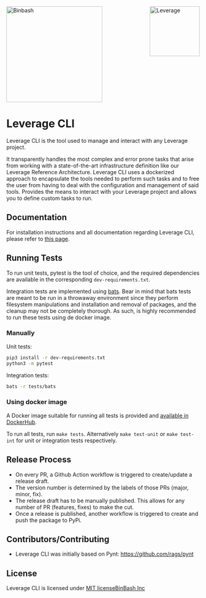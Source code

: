 <a href="https://github.com/binbashar">
    <img src="https://raw.githubusercontent.com/binbashar/le-ref-architecture-doc/master/docs/assets/images/logos/binbash.png" width="250" align="left" alt="Binbash"/>
</a>
<a href="https://leverage.binbash.com.ar/">
    <img src="https://raw.githubusercontent.com/binbashar/le-ref-architecture-doc/master/docs/assets/images/logos/binbash-leverage.png" width="130" align="right" alt="Leverage"/>
</a>
<br clear="left"/>

# Leverage CLI
Leverage CLI is the tool used to manage and interact with any Leverage project.

It transparently handles the most complex and error prone tasks that arise from working with a state-of-the-art infrastructure definition like our Leverage Reference Architecture. Leverage CLI uses a dockerized approach to encapsulate the tools needed to perform such tasks and to free the user from having to deal with the configuration and management of said tools.
Provides the means to interact with your Leverage project and allows you to define custom tasks to run.


## Documentation
For installation instructions and all documentation regarding Leverage CLI, please refer to [this page](https://leverage.binbash.com.ar/how-it-works/leverage-cli/).

## Running Tests
To run unit tests, pytest is the tool of choice, and the required dependencies are available in the corresponding `dev-requirements.txt`.

Integration tests are implemented using [bats](https://github.com/bats-core/bats-core/). Bear in mind that bats tests are meant to be run in a throwaway environment since they perform filesystem manipulations and installation and removal of packages, and the cleanup may not be completely thorough. As such, is highly recommended to run these tests using de docker image.

### Manually
Unit tests:
```bash
pip3 install -r dev-requirements.txt
python3 -m pytest
```
Integration tests:
```bash
bats -r tests/bats
```
### Using docker image
A Docker image suitable for running all tests is provided and [available in DockerHub](https://hub.docker.com/r/binbash/leverage-cli-testing).

To run all tests, run `make tests`. Alternatively `make test-unit` or `make test-int` for unit or integration tests respectively.

## Release Process
* On every PR, a Github Action workflow is triggered to create/update a release draft.
* The version number is determined by the labels of those PRs (major, minor, fix).
* The release draft has to be manually published. This allows for any number of PR (features, fixes) to make the cut.
* Once a release is published, another workflow is triggered to create and push the package to PyPi.


## Contributors/Contributing
* Leverage CLI was initially based on Pynt: https://github.com/rags/pynt


## License
Leverage CLI is licensed under [MIT license](http://opensource.org/licenses/MIT)[BinBash Inc](https://github.com/binbashar)
